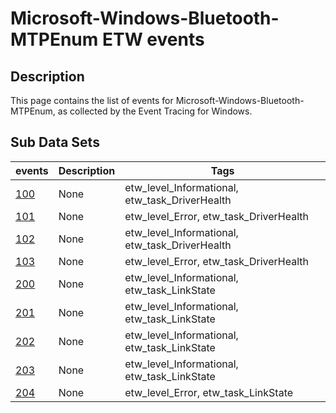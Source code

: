 # Microsoft-Windows-Bluetooth-MTPEnum ETW events

## Description
This page contains the list of events for Microsoft-Windows-Bluetooth-MTPEnum, as collected by the Event Tracing for Windows.

## Sub Data Sets
|events|Description|Tags|
|---|---|---|
|[100](events/event-100.md)|None|etw_level_Informational, etw_task_DriverHealth|
|[101](events/event-101.md)|None|etw_level_Error, etw_task_DriverHealth|
|[102](events/event-102.md)|None|etw_level_Informational, etw_task_DriverHealth|
|[103](events/event-103.md)|None|etw_level_Error, etw_task_DriverHealth|
|[200](events/event-200.md)|None|etw_level_Informational, etw_task_LinkState|
|[201](events/event-201.md)|None|etw_level_Informational, etw_task_LinkState|
|[202](events/event-202.md)|None|etw_level_Informational, etw_task_LinkState|
|[203](events/event-203.md)|None|etw_level_Informational, etw_task_LinkState|
|[204](events/event-204.md)|None|etw_level_Error, etw_task_LinkState|
